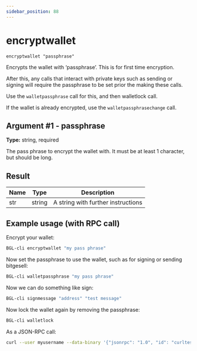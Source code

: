 ```yaml
---
sidebar_position: 88
---
```


# encryptwallet

`encryptwallet "passphrase"`

Encrypts the wallet with ‘passphrase’. This is for first time encryption.

After this, any calls that interact with private keys such as sending or signing will require the passphrase to be set prior the making these calls.

Use the `walletpassphrase` call for this, and then walletlock call.

If the wallet is already encrypted, use the `walletpassphrasechange` call.

## Argument #1 - passphrase

**Type:** string, required

The pass phrase to encrypt the wallet with. It must be at least 1 character, but should be long.

## Result

| Name | Type   | Description                        |
| ---- | ------ | ---------------------------------- |
| str  | string | A string with further instructions |

## Example usage (with RPC call)

Encrypt your wallet:

```sh 
BGL-cli encryptwallet "my pass phrase"
```

Now set the passphrase to use the wallet, such as for signing or sending bitgesell:

```sh 
BGL-cli walletpassphrase "my pass phrase"
```

Now we can do something like sign:

```sh 
BGL-cli signmessage "address" "test message"
```

Now lock the wallet again by removing the passphrase:

```sh
BGL-cli walletlock
```

As a JSON-RPC call:

```sh
curl --user myusername --data-binary '{"jsonrpc": "1.0", "id": "curltest", "method": "encryptwallet", "params": ["my pass phrase"]}' -H 'content-type: text/plain;' http://127.0.0.1:8334/
```